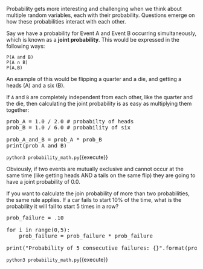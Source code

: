 
Probability gets more interesting and challenging when we think about multiple random variables, each with their probability. Questions emerge on how these probabilities interact with each other. 

Say we have a probability for Event A and Event B occurring simultaneously, which is known as a **joint probability**. This would be expressed in the following ways:

```
P(A and B)
P(A ∩ B)
P(A,B)
```

An example of this would be flipping a quarter and a die, and getting a heads (A) and a six (B). 

If `A` and `B` are completely independent from each other, like the quarter and the die, then calculating the joint probability is as easy as multiplying them together:

<pre class="file" data-filename="probability_math.py" data-target="replace">
prob_A = 1.0 / 2.0 # probabilty of heads
prob_B = 1.0 / 6.0 # probability of six 

prob_A_and_B = prob_A * prob_B 
print(prob_A_and_B)
</pre>

`python3 probability_math.py`{{execute}}

Obviously, if two events are mutually exclusive and cannot occur at the same time (like getting heads AND a tails on the same flip) they are going to have a joint probability of 0.0. 

If you want to calculate the join probability of more than two probabilities, the same rule applies. If a car fails to start 10% of the time, what is the probability it will fail to start 5 times in a row? 

<pre class="file" data-filename="probability_math.py" data-target="replace">
prob_failure = .10

for i in range(0,5):
	prob_failure = prob_failure * prob_failure

print("Probability of 5 consecutive failures: {}".format(prob_failure))
</pre>

`python3 probability_math.py`{{execute}}
